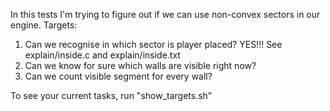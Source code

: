 In this tests I'm trying to figure out if we can use non-convex
sectors in our engine.
Targets:
1) Can we recognise in which sector is player placed? YES!!! See explain/inside.c and explain/inside.txt
2) Can we know for sure which walls are visible right now?
3) Can we count visible segment for every wall?

To see your current tasks, run "show_targets.sh"

